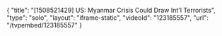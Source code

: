 {
    "title": "[1508521429] US: Myanmar Crisis Could Draw Int'l Terrorists",
    "type": "solo",
    "layout": "iframe-static",
    "videoId": "123185557",
    "url": "\/tvpembed\/123185557"
}
